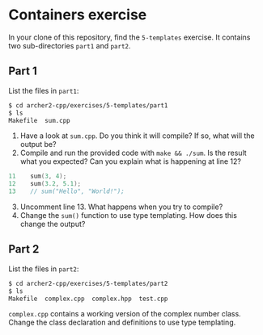 # Containers exercise

In your clone of this repository, find the `5-templates` exercise. It contains two sub-directories `part1` and `part2`.

## Part 1

List the files in `part1`:

```bash
$ cd archer2-cpp/exercises/5-templates/part1
$ ls
Makefile  sum.cpp
```

1. Have a look at `sum.cpp`. Do you think it will compile? If so, what will the output be?
2. Compile and run the provided code with `make && ./sum`. Is the result what you expected? Can you explain what is happening at line 12?
```C++
11    sum(3, 4);
12    sum(3.2, 5.1);
13    // sum("Hello", "World!");
```
3. Uncomment line 13. What happens when you try to compile?
3. Change the `sum()` function to use type templating. How does this change the output?


## Part 2

List the files in `part2`:

```bash
$ cd archer2-cpp/exercises/5-templates/part2
$ ls
Makefile  complex.cpp  complex.hpp  test.cpp
```

`complex.cpp` contains a working version of the complex number class. Change the class declaration and definitions to use type templating.

